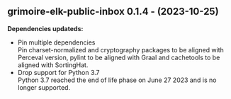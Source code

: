 ## grimoire-elk-public-inbox 0.1.4 - (2023-10-25)

**Dependencies updateds:**

 * Pin multiple dependencies\
   Pin charset-normalized and cryptography packages to be aligned with
   Perceval version, pylint to be aligned with Graal and cachetools to be
   aligned with SortingHat.
 * Drop support for Python 3.7\
   Python 3.7 reached the end of life phase on June 27 2023 and is no
   longer supported.

